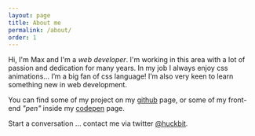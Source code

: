 ```yaml
---
layout: page
title: About me
permalink: /about/
order: 1
---
```

Hi, I'm Max and I'm a *web developer*.  I'm working in this area with a lot of passion and dedication for many years. In my job I always enjoy css animations… I’m a big fan of css language! I’m also very keen to learn something new in web development.

<!-- ![me](https://gitlab.com/huckbit/blog-images/raw/346c592a6dc58413630b9e5f04a1d9e3c1bddea9/pages-img/max.jpg){: .image--center} -->

You can find some of my project on my [github](https://github.com/huckbit) page, or some of my front-end _"pen"_ inside my [codepen](http://codepen.io/huckbit/) page.

Start a conversation ... contact me via twitter [@huckbit](https://twitter.com/@huckbit).

